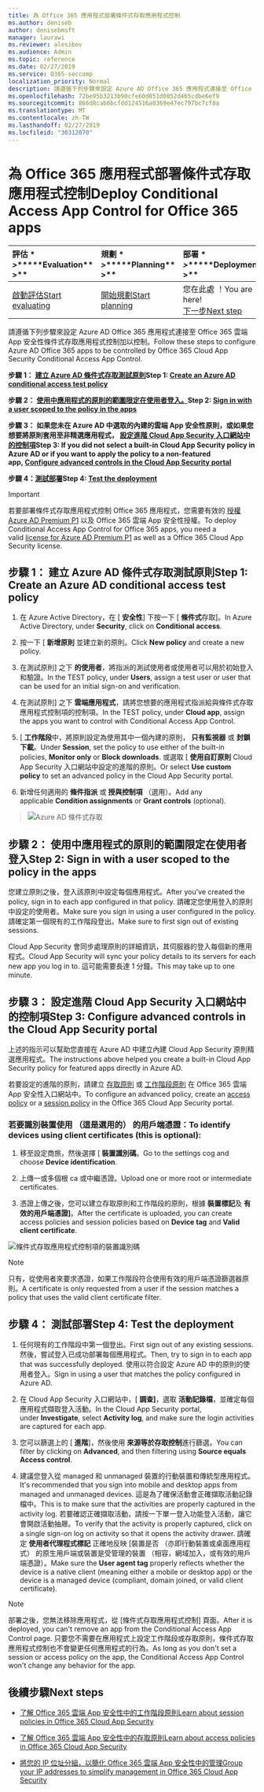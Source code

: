 ```yaml
---
title: 為 Office 365 應用程式部署條件式存取應用程式控制
ms.author: deniseb
author: denisebmsft
manager: laurawi
ms.reviewer: alesibov
ms.audience: Admin
ms.topic: reference
ms.date: 02/27/2019
ms.service: O365-seccomp
localization_priority: Normal
description: 請遵循下列步驟來設定 Azure AD Office 365 應用程式連接至 Office 365 雲端 App 安全性條件式存取應用程式控制加以控制。
ms.openlocfilehash: 72be95b3213b90cfe60d851d0852d465cdbe6ef9
ms.sourcegitcommit: 866d8cab6bcfdd124516a8369e47ec797bc7cf8a
ms.translationtype: MT
ms.contentlocale: zh-TW
ms.lasthandoff: 02/27/2019
ms.locfileid: "30312070"
---
```

# <a name="deploy-conditional-access-app-control-for-office-365-apps"></a><span data-ttu-id="c5b74-103">為 Office 365 應用程式部署條件式存取應用程式控制</span><span class="sxs-lookup"><span data-stu-id="c5b74-103">Deploy Conditional Access App Control for Office 365 apps</span></span>

|<span data-ttu-id="c5b74-104">評估 \* *\>*\*</span><span class="sxs-lookup"><span data-stu-id="c5b74-104">\*\*\*\*Evaluation\*\* \>\*\*</span></span>|<span data-ttu-id="c5b74-105">規劃 \* *\>*\*</span><span class="sxs-lookup"><span data-stu-id="c5b74-105">\*\*\*\*Planning\*\* \>\*\*</span></span>|<span data-ttu-id="c5b74-106">部署 \* *\>*\*</span><span class="sxs-lookup"><span data-stu-id="c5b74-106">\*\*\*\*Deployment\*\* \>\*\*</span></span>|<span data-ttu-id="c5b74-107">使用率 \* \* \*</span><span class="sxs-lookup"><span data-stu-id="c5b74-107">\*\*\*\*Utilization\*\*\*\*</span></span>|
|:-----|:-----|:-----|:-----|
|[<span data-ttu-id="c5b74-108">啟動評估</span><span class="sxs-lookup"><span data-stu-id="c5b74-108">Start evaluating</span></span>](office-365-cas-overview.md) <br/> |[<span data-ttu-id="c5b74-109">開始規劃</span><span class="sxs-lookup"><span data-stu-id="c5b74-109">Start planning</span></span>](get-ready-for-office-365-cas.md) <br/> |<span data-ttu-id="c5b74-110">您在此處 ！</span><span class="sxs-lookup"><span data-stu-id="c5b74-110">You are here!</span></span>  <br/> [<span data-ttu-id="c5b74-111">下一步</span><span class="sxs-lookup"><span data-stu-id="c5b74-111">Next step</span></span>](ocas-session-policies.md) <br/> |[<span data-ttu-id="c5b74-112">開始使用</span><span class="sxs-lookup"><span data-stu-id="c5b74-112">Start utilizing</span></span>](utilization-activities-for-ocas.md) <br/> |

<span data-ttu-id="c5b74-113">請遵循下列步驟來設定 Azure AD Office 365 應用程式連接至 Office 365 雲端 App 安全性條件式存取應用程式控制加以控制。</span><span class="sxs-lookup"><span data-stu-id="c5b74-113">Follow these steps to configure Azure AD Office 365 apps to be controlled by Office 365 Cloud App Security Conditional Access App Control.</span></span>

<span data-ttu-id="c5b74-114">**步驟 1： [建立 Azure AD 條件式存取測試原則](#step-1-create-an-azure-ad-conditional-access-test-policy)**</span><span class="sxs-lookup"><span data-stu-id="c5b74-114">**Step 1: [Create an Azure AD conditional access test policy](#step-1-create-an-azure-ad-conditional-access-test-policy)**</span></span>

<span data-ttu-id="c5b74-115">**步驟 2： [使用中應用程式的原則的範圍限定在使用者登入。](#step-2-sign-in-with-a-user-scoped-to-the-policy-in-the-apps)**</span><span class="sxs-lookup"><span data-stu-id="c5b74-115">**Step 2: [Sign in with a user scoped to the policy in the apps](#step-2-sign-in-with-a-user-scoped-to-the-policy-in-the-apps)**</span></span>

<span data-ttu-id="c5b74-116">**步驟 3： 如果您未在 Azure AD 中選取的內建的雲端 App 安全性原則，或如果您想要將原則套用至非精選應用程式， [設定進階 Cloud App Security 入口網站中的控制項](#step-3-configure-advanced-controls-in-the-cloud-app-security-portal)**</span><span class="sxs-lookup"><span data-stu-id="c5b74-116">**Step 3: If you did not select a built-in Cloud App Security policy in Azure AD or if you want to apply the policy to a non-featured app, [Configure advanced controls in the Cloud App Security portal](#step-3-configure-advanced-controls-in-the-cloud-app-security-portal)**</span></span>

<span data-ttu-id="c5b74-117">**步驟 4：[測試部署](#step-4-test-the-deployment)**</span><span class="sxs-lookup"><span data-stu-id="c5b74-117">**Step 4: [Test the deployment](#step-4-test-the-deployment)**</span></span>

> [!IMPORTANT]
> <span data-ttu-id="c5b74-118">若要部署條件式存取應用程式控制 Office 365 應用程式，您需要有效的 [授權 Azure AD Premium P1](https://docs.microsoft.com/azure/active-directory/license-users-groups) 以及 Office 365 雲端 App 安全性授權。</span><span class="sxs-lookup"><span data-stu-id="c5b74-118">To deploy Conditional Access App Control for Office 365 apps, you need a valid [license for Azure AD Premium P1](https://docs.microsoft.com/azure/active-directory/license-users-groups) as well as a Office 365 Cloud App Security license.</span></span>

## <a name="step-1-create-an-azure-ad-conditional-access-test-policy"></a><span data-ttu-id="c5b74-119">步驟 1： 建立 Azure AD 條件式存取測試原則</span><span class="sxs-lookup"><span data-stu-id="c5b74-119">Step 1: Create an Azure AD conditional access test policy</span></span> 

1. <span data-ttu-id="c5b74-120">在 Azure Active Directory，在 [ **安全性**] 下按一下 [ **條件式**存取]。</span><span class="sxs-lookup"><span data-stu-id="c5b74-120">In Azure Active Directory, under **Security**, click on **Conditional access**.</span></span>

2. <span data-ttu-id="c5b74-121">按一下 [ **新增原則** 並建立新的原則。</span><span class="sxs-lookup"><span data-stu-id="c5b74-121">Click **New policy** and create a new policy.</span></span>

3. <span data-ttu-id="c5b74-122">在測試原則] 之下 **的使用者**，將指派的測試使用者或使用者可以用於初始登入和驗證。</span><span class="sxs-lookup"><span data-stu-id="c5b74-122">In the TEST policy, under **Users**, assign a test user or user that can be used for an initial sign-on and verification.</span></span>

4. <span data-ttu-id="c5b74-123">在測試原則] 之下 **雲端應用程式**，請將您想要的應用程式指派給與條件式存取應用程式控制項的控制項。</span><span class="sxs-lookup"><span data-stu-id="c5b74-123">In the TEST policy, under **Cloud app**, assign the apps you want to control with Conditional Access App Control.</span></span>

5. <span data-ttu-id="c5b74-124">[ **工作階段**中，將原則設定為使用其中一個內建的原則， **只有監視器** 或 **封鎖下載**。</span><span class="sxs-lookup"><span data-stu-id="c5b74-124">Under **Session**, set the policy to use either of the built-in policies, **Monitor only** or **Block downloads**.</span></span> <span data-ttu-id="c5b74-125">或選取 [ **使用自訂原則** Cloud App Security 入口網站中設定的進階的原則。</span><span class="sxs-lookup"><span data-stu-id="c5b74-125">Or select **Use custom policy** to set an advanced policy in the Cloud App Security portal.</span></span>

6. <span data-ttu-id="c5b74-126">新增任何適用的 **條件指派** 或 **授與控制項** （選用）。</span><span class="sxs-lookup"><span data-stu-id="c5b74-126">Add any applicable **Condition assignments** or **Grant controls** (optional).</span></span>

> ![Azure AD 條件式存取](media/image1.png)

## <a name="step-2-sign-in-with-a-user-scoped-to-the-policy-in-the-apps"></a><span data-ttu-id="c5b74-128">步驟 2： 使用中應用程式的原則的範圍限定在使用者登入</span><span class="sxs-lookup"><span data-stu-id="c5b74-128">Step 2: Sign in with a user scoped to the policy in the apps</span></span> 

<span data-ttu-id="c5b74-129">您建立原則之後，登入該原則中設定每個應用程式。</span><span class="sxs-lookup"><span data-stu-id="c5b74-129">After you've created the policy, sign in to each app configured in that policy.</span></span> <span data-ttu-id="c5b74-130">請確定您使用登入的原則中設定的使用者。</span><span class="sxs-lookup"><span data-stu-id="c5b74-130">Make sure you sign in using a user configured in the policy.</span></span> <span data-ttu-id="c5b74-131">請確定第一個現有的工作階段登出。</span><span class="sxs-lookup"><span data-stu-id="c5b74-131">Make sure to first sign out of existing sessions.</span></span>

<span data-ttu-id="c5b74-132">Cloud App Security 會同步處理原則的詳細資訊，其伺服器的登入每個新的應用程式。</span><span class="sxs-lookup"><span data-stu-id="c5b74-132">Cloud App Security will sync your policy details to its servers for each new app you log in to.</span></span> <span data-ttu-id="c5b74-133">這可能需要長達 1 分鐘。</span><span class="sxs-lookup"><span data-stu-id="c5b74-133">This may take up to one minute.</span></span>

## <a name="step-3-configure-advanced-controls-in-the-cloud-app-security-portal"></a><span data-ttu-id="c5b74-134">步驟 3： 設定進階 Cloud App Security 入口網站中的控制項</span><span class="sxs-lookup"><span data-stu-id="c5b74-134">Step 3: Configure advanced controls in the Cloud App Security portal</span></span> 

<span data-ttu-id="c5b74-135">上述的指示可以幫助您直接在 Azure AD 中建立內建 Cloud App Security 原則精選應用程式。</span><span class="sxs-lookup"><span data-stu-id="c5b74-135">The instructions above helped you create a built-in Cloud App Security policy for featured apps directly in Azure AD.</span></span>

<span data-ttu-id="c5b74-136">若要設定的進階的原則，請建立 [存取原則](ocas-access-policies.md) 或 [工作階段原則](ocas-session-policies.md) 在 Office 365 雲端 App 安全性入口網站中。</span><span class="sxs-lookup"><span data-stu-id="c5b74-136">To configure an advanced policy, create an [access policy](ocas-access-policies.md) or a [session policy](ocas-session-policies.md) in the Office 365 Cloud App Security portal.</span></span>

### <a name="to-identify-devices-using-client-certificates-this-is-optional"></a><span data-ttu-id="c5b74-137">若要識別裝置使用 （這是選用的） 的用戶端憑證：</span><span class="sxs-lookup"><span data-stu-id="c5b74-137">To identify devices using client certificates (this is optional):</span></span>

1. <span data-ttu-id="c5b74-138">移至設定商旅，然後選擇 [ **裝置識別碼**。</span><span class="sxs-lookup"><span data-stu-id="c5b74-138">Go to the settings cog and choose **Device identification**.</span></span>

2. <span data-ttu-id="c5b74-139">上傳一或多個根 ca 或中繼憑證。</span><span class="sxs-lookup"><span data-stu-id="c5b74-139">Upload one or more root or intermediate certificates.</span></span>

3. <span data-ttu-id="c5b74-140">憑證上傳之後，您可以建立存取原則和工作階段的原則，根據 **裝置標記**及 **有效的用戶端憑證]**。</span><span class="sxs-lookup"><span data-stu-id="c5b74-140">After the certificate is uploaded, you can create access policies and session policies based on **Device tag** and **Valid client certificate**.</span></span>

![條件式存取應用程式控制項的裝置識別碼](media/image2.png)

> [!NOTE]
> <span data-ttu-id="c5b74-142">只有，從使用者來要求憑證，如果工作階段符合使用有效的用戶端憑證篩選器原則。</span><span class="sxs-lookup"><span data-stu-id="c5b74-142">A certificate is only requested from a user if the session matches a policy that uses the valid client certificate filter.</span></span>
> 
## <a name="step-4-test-the-deployment"></a><span data-ttu-id="c5b74-143">步驟 4： 測試部署</span><span class="sxs-lookup"><span data-stu-id="c5b74-143">Step 4: Test the deployment</span></span> 

1. <span data-ttu-id="c5b74-144">任何現有的工作階段中第一個登出。</span><span class="sxs-lookup"><span data-stu-id="c5b74-144">First sign out of any existing sessions.</span></span> <span data-ttu-id="c5b74-145">然後，嘗試登入已成功部署每個應用程式。</span><span class="sxs-lookup"><span data-stu-id="c5b74-145">Then, try to sign in to each app that was successfully deployed.</span></span> <span data-ttu-id="c5b74-146">使用以符合設定 Azure AD 中的原則的使用者登入。</span><span class="sxs-lookup"><span data-stu-id="c5b74-146">Sign in using a user that matches the policy configured in Azure AD.</span></span>

2. <span data-ttu-id="c5b74-147">在 Cloud App Security 入口網站中，[ **調查]**，選取 **活動記錄檔**，並確定每個應用程式擷取登入活動。</span><span class="sxs-lookup"><span data-stu-id="c5b74-147">In the Cloud App Security portal, under **Investigate**, select **Activity log**, and make sure the login activities are captured for each app.</span></span>

3. <span data-ttu-id="c5b74-148">您可以篩選上的 [ **進階**]，然後使用 **來源等於存取控制**進行篩選。</span><span class="sxs-lookup"><span data-stu-id="c5b74-148">You can filter by clicking on **Advanced**, and then filtering using **Source equals Access control**.</span></span>

4. <span data-ttu-id="c5b74-149">建議您登入從 managed 和 unmanaged 裝置的行動裝置和傳統型應用程式。</span><span class="sxs-lookup"><span data-stu-id="c5b74-149">It's recommended that you sign into mobile and desktop apps from managed and unmanaged devices.</span></span> <span data-ttu-id="c5b74-150">這是為了確保活動會正確擷取活動記錄檔中。</span><span class="sxs-lookup"><span data-stu-id="c5b74-150">This is to make sure that the activities are properly captured in the activity log.</span></span> <span data-ttu-id="c5b74-151">若要確認正確擷取活動，請按一下單一登入功能登入活動，讓它會開啟活動抽屜。</span><span class="sxs-lookup"><span data-stu-id="c5b74-151">To verify that the activity is properly captured, click on a single sign-on log on activity so that it opens the activity drawer.</span></span> <span data-ttu-id="c5b74-152">請確定 **使用者代理程式標記** 正確地反映 [裝置是否 （亦即行動裝置或桌面應用程式） 的原生用戶端或裝置是受管理的裝置 （相容，網域加入，或有效的用戶端憑證）。</span><span class="sxs-lookup"><span data-stu-id="c5b74-152">Make sure the **User agent tag** properly reflects whether the device is a native client (meaning either a mobile or desktop app) or the device is a managed device (compliant, domain joined, or valid client certificate).</span></span>

> [!NOTE]
> <span data-ttu-id="c5b74-153">部署之後，您無法移除應用程式，從 [條件式存取應用程式控制] 頁面。</span><span class="sxs-lookup"><span data-stu-id="c5b74-153">After it is deployed, you can't remove an app from the Conditional Access App Control page.</span></span> <span data-ttu-id="c5b74-154">只要您不需要在應用程式上設定工作階段或存取原則，條件式存取應用程式控制也不會變更任何應用程式的行為。</span><span class="sxs-lookup"><span data-stu-id="c5b74-154">As long as you don't set a session or access policy on the app, the Conditional Access App Control won't change any behavior for the app.</span></span>

## <a name="next-steps"></a><span data-ttu-id="c5b74-155">後續步驟</span><span class="sxs-lookup"><span data-stu-id="c5b74-155">Next steps</span></span>

- [<span data-ttu-id="c5b74-156">了解 Office 365 雲端 App 安全性中的工作階段原則</span><span class="sxs-lookup"><span data-stu-id="c5b74-156">Learn about session policies in Office 365 Cloud App Security</span></span>](ocas-session-policies.md)

- [<span data-ttu-id="c5b74-157">了解 Office 365 雲端 App 安全性中的存取原則</span><span class="sxs-lookup"><span data-stu-id="c5b74-157">Learn about access policies in Office 365 Cloud App Security</span></span>](ocas-access-policies.md) 

- [<span data-ttu-id="c5b74-158">將您的 IP 位址分組，以簡化 Office 365 雲端 App 安全性中的管理</span><span class="sxs-lookup"><span data-stu-id="c5b74-158">Group your IP addresses to simplify management in Office 365 Cloud App Security</span></span>](group-your-ip-addresses-in-ocas.md)